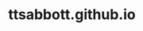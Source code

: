 # ttsabbott.github.io
<!--
Notes from setting up GitHub Pages:
-----------------------------------
https://pages.github.com/
https://docs.github.com/en/pages

Should I use Jekyll?
https://docs.github.com/en/pages/setting-up-a-github-pages-site-with-jekyll/creating-a-github-pages-site-with-jekyll

Securing your GitHub Pages site with HTTPS
https://docs.github.com/en/pages/getting-started-with-github-pages/securing-your-github-pages-site-with-https

About custom domains and GitHub Pages
https://docs.github.com/en/pages/configuring-a-custom-domain-for-your-github-pages-site/about-custom-domains-and-github-pages

Troubleshooting custom domains and GitHub Pages
https://docs.github.com/en/pages/configuring-a-custom-domain-for-your-github-pages-site/troubleshooting-custom-domains-and-github-pages#cname-errors

Favicon was created using this site:
https://realfavicongenerator.net/favicon_result?file_id=p1g7i4r7mooj4183o7k51l6jr926#.YsnO5OzMLxo

The following was used to verify favicon(s) were installed properly:
https://realfavicongenerator.net/favicon_checker?protocol=https&site=ttsabbott.github.io%2F#.YsnSOezMLxo

-->
